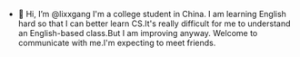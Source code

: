 - 👋 Hi, I’m @lixxgang
I'm a college student in China.
I am learning English hard so that I can better learn CS.It's really difficult for me to understand an English-based class.But I am improving anyway.
Welcome to communicate with me.I'm expecting to meet friends.
